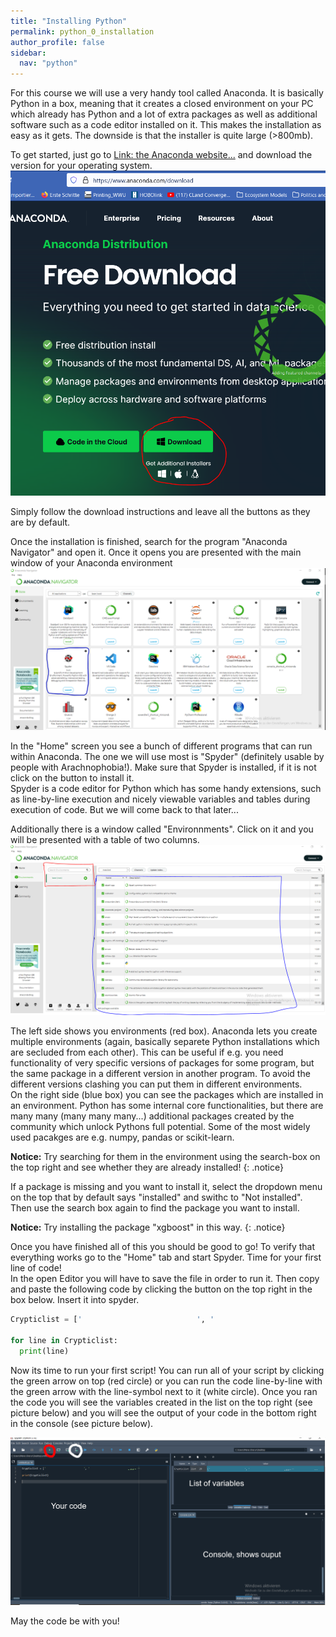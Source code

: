 ```yaml
---
title: "Installing Python"
permalink: python_0_installation
author_profile: false
sidebar:
  nav: "python"
---
```


For this course we will use a very handy tool called Anaconda. It is basically Python in a box, meaning that it creates a closed environment on your PC which already has Python and a lot of extra packages as well as additional software such as a code editor installed on it. This makes the installation as easy as it gets. The downside is that the installer is quite large (>800mb).  

To get started, just go to [Link: the Anaconda website...](https://www.anaconda.com/download) and download the version for your operating system.  
![Download Page](assets\images\python\0\download.PNG)  

Simply follow the download instructions and leave all the buttons as they are by default.  
  
Once the installation is finished, search for the program "Anaconda Navigator" and open it. Once it opens you are presented with the main window of your Anaconda environment  
![Anaconda Main Window](assets\images\python\0\anaconda.PNG)  

In the "Home" screen you see a bunch of different programs that can run within Anaconda. The one we will use most is "Spyder" (definitely usable by people with Arachnophobia!). Make sure that Spyder is installed, if it is not click on the button to install it.  
Spyder is a code editor for Python which has some handy extensions, such as line-by-line execution and nicely viewable variables and tables during execution of code. But we will come back to that later...  

Additionally there is a window called "Environnments". Click on it and you will be presented with a table of two columns.  
![Anaconda Main Window](assets\images\python\0\environments.PNG)   

The left side shows you environments (red box). Anaconda lets you create multiple environments (again, basically separete Python installations which are secluded from each other). This can be useful if e.g. you need functionality of very specific versions of packages for some program, but the same package in a different version in another program. To avoid the different versions clashing you can put them in different environments.  
On the right side (blue box) you can see the packages which are installed in an environment. Python has some internal core functionalities, but there are many many (many many many...) additional packages created by the community which unlock Pythons full potential. Some of the most widely used pacakges are e.g. numpy, pandas or scikit-learn. 

**Notice:** Try searching for them in the environment using the search-box on the top right and see whether they are already installed!
{: .notice}

If a package is missing and you want to install it, select the dropdown menu on the top that by default says "installed" and swithc to "Not installed". Then use the search box again to find the package you want to install. 

**Notice:** Try installing the package "xgboost" in this way.
{: .notice}

Once you have finished all of this you should be good to go! To verify that everything works go to the "Home" tab and start Spyder. Time for your first line of code!  
In the open Editor you will have to save the file in order to run it. Then copy and paste the following code by clicking the button on the top right in the box below. Insert it into spyder.  

```python
Crypticlist = ['⠀⠀⠀⠀⠀⠀⠀⠀⠀⠀⠀⠀⠀⠀⠀⠀⠀⠀⠀⠀⠀', '                          ⣀⣤⣤⠤⠐⠂⠀⠀⠀⠀⠀⠀⠀⠀⠀⠀⠀⠀⠀⠀⠀⠀⠀⠀⠀⠀⠀⠀⠀⠀⠀⠀⠀⠀⠀⠀⠀', '⠀⠀⠀⠀⠀⠀⠀⠀⠀⠀⠀⠀⠀⠀⠀⠀⠀⠀⠀⠀⡌⡦⠊⠀⠀⠀⠀⠀⠀⠀⠀⠀⠀⠀⠀⠀⠀⠀⠀⠀⠀⠀⠀⠀⠀⠀⠀⠀⠀⠀⠀⠀⠀⠀⠀⠀⠀⠀', '⠀⠀⠀⠀⠀⠀⠀⠀⠀⠀⠀⠀⠀⠀⠀⠀⠀⠀⡀⣼⡊⢀⠔⠀⠀⣄⠤⠀⠀⠀⠀⠀⠀⠀⠀⠀⠀⠀⠀⠀⠀⠀⠀⠀⠀⠀⠀⠀⠀⠀⠀⠀⣀⣤⣤⣄⣀⠀', '⠀⠀⠀⠀⠀⠀⠀⠀⠀⠀⠀⠀⠀⠀⠀⠀⠀⢠⣶⠃⠉⠡⡠⠤⠊⠀⠠⣀⣀⡠⠔⠒⠀⠀⠀⠀⠀⠀⠀⠀⠀⠀⠀⠀⠀⠀⠀⠀⠀⠀⣠⣾⣿⢟⠿⠛⠛⠁', '⠀⠀⠀⠀⠀⠀⠀⠀⠀⠀⠀⠀⠀⠀⠀⠀⠀⣼⡇⠀⠀⠀⠀⠑⠶⠖⠊⠁⠀⠀⠀⡀⠀⠀⠀⢀⣠⣤⣤⡀⠀⠀⠀⠀⠀⢀⣠⣤⣶⣿⣿⠟⡱⠁⠀⠀⠀⠀', '⠀⠀⠀⠀⠀⠀⠀⠀⠀⠀⠀⠀⠀⠀⠀⢰⣾⣿⡇⠀⢀⡠⠀⠀⠀⠈⠑⢦⣄⣀⣀⣽⣦⣤⣾⣿⠿⠿⠿⣿⡆⠀⠀⢀⠺⣿⣿⣿⣿⡿⠁⡰⠁⠀⠀⠀⠀⠀', '⠀⠀⠀⠀⠀⠀⠀⠀⠀⠀⠀⠀⠀⠀⠀⣾⣿⣿⣧⣠⠊⣠⣶⣾⣿⣿⣶⣶⣿⣿⠿⠛⢿⣿⣫⢕⡠⢥⣈⠀⠙⠀⠰⣷⣿⣿⣿⡿⠋⢀⠜⠁⠀⠀⠀⠀⠀⠀', '⠀⠀⠀⠀⠀⠀⠀⠀⠀⠀⠀⠀⠀⠀⠠⢿⣿⣿⣿⣿⣰⣿⣿⠿⣛⡛⢛⣿⣿⣟⢅⠀⠀⢿⣿⠕⢺⣿⡇⠩⠓⠂⢀⠛⠛⠋⢁⣠⠞⠁⠀⠀⠀⠀⠀⠀⠀⠀', '⠘⢶⡶⢶⣶⣦⣤⣤⣤⣤⣤⣀⣀⣀⣀⡀⠀⠘⣿⣿⣿⠟⠁⡡⣒⣬⢭⢠⠝⢿⡡⠂⠀⠈⠻⣯⣖⣒⣺⡭⠂⢀⠈⣶⣶⣾⠟⠁⠀⠀⠀⠀⠀⠀⠀⠀⠀⠀', '⠀⠀⠙⠳⣌⡛⢿⣿⣿⣿⣿⣿⣿⣿⣿⣻⣵⣨⣿⣿⡏⢀⠪⠎⠙⠿⣋⠴⡃⢸⣷⣤⣶⡾⠋⠈⠻⣶⣶⣶⣷⣶⣷⣿⣟⠁⠀⠀⠀⠀⠀⠀⠀⠀⠀⠀⠀⠀', '⠀⠀⠀⠀⠈⠛⢦⣌⡙⠛⠿⣿⣿⣿⣿⣿⣿⣿⣿⣿⡀⠀⠀⠩⠭⡭⠴⠊⢀⠀⠀⠀⠀⠀⠀⠀⠀⠈⣿⣿⣿⣿⣿⡇⠁⠀⠀⠀⠀⠀⠀⠀⠀⠀⠀⠀⠀⠀', '⠀⠀⠀⠀⠀⠀⠀⠈⠙⠓⠦⣄⡉⠛⠛⠻⢿⣿⣿⣿⣷⡀⠀⠀⠀⠀⢀⣰⠋⠀⠀⠀⠀⠀⣀⣰⠤⣳⣿⣿⣿⣿⣟⠑⠀⠀⠀⠀⠀⠀⠀⠀⠀⠀⠀⠀⠀⠀', '⠀⠀⠀⠀⠀⠀⠀⠀⠀⠀⠀⠀⠉⠓⠒⠒⠶⢺⣿⣿⣿⣿⣦⣄⣀⣴⣿⣯⣤⣔⠒⠚⣒⣉⣉⣴⣾⣿⣿⣿⣿⣿⠀⠀⠀⠀⠀⠀⠀⠀⠀⠀⠀⠀⠀⠀⠀⠀', '⠀⠀⠀⠀⠀⠀⠀⠀⠀⠀⠀⠀⠀⠀⠀⠀⠀⠛⠹⢿⣿⣿⣿⣿⣿⣿⣿⣿⣿⣿⣿⣿⣿⣿⣿⣿⣿⣿⣿⣿⣿⡇⠀⠀⠀⠀⠀⠀⠀⠀⠀⠀⠀⠀⠀⠀⠀⠀', '⠀⠀⠀⠀⠀⠀⠀⠀⠀⠀⠀⠀⠀⠀⠀⠀⠀⠀⠀⠀⠙⣿⣿⣿⣿⣿⣿⣿⣿⣿⣿⣭⣉⣉⣤⣿⣿⣿⣿⣿⣿⡿⢀⡀⠀⠀⠀⠀⠀⠀⠀⠀⠀⠀⠀⠀⠀⠀', '⠀⠀⠀⠀⠀⠀⠀⠀⠀⠀⠀⠀⠀⠀⠀⠀⠀⠀⠀⠀⣠⣿⣿⣿⣿⣿⣿⣿⣿⣿⣿⣿⣿⣿⣿⣿⣿⣿⣿⡿⠟⡁⡆⠙⢶⣀⠀⢀⣀⡀⠀⠀⠀⠀⠀⠀⠀⠀', '⠀⠀⠀⠀⠀⠀⠀⠀⠀⠀⠀⠀⠀⠀⠀⢀⣀⣴⣶⣾⣿⣟⢿⣿⣿⣿⣿⣿⣿⣿⣿⣿⣿⣿⣿⣿⠿⢛⣩⣴⣿⠇⡇⠸⡆⠙⢷⣄⠻⣿⣦⡄⠀⠀⠀⠀⠀⠀', '⠀⠀⠀⠀⠀⠀⠀⠀⠀⠀⠀⠀⠀⢀⣼⣿⣿⣿⣿⣿⣿⣿⣎⢻⣿⣿⣿⣿⣿⣿⣿⣭⣭⣭⣵⣶⣾⣿⣿⣿⠟⢰⢣⠀⠈⠀⠀⠙⢷⡎⠙⣿⣦⠀⠀⠀⠀⠀', '⠀⠀⠀⠀⠀⠀⠀⠀⠀⠀⠀⢀⣼⣿⣿⣿⣿⣿⣿⣿⣿⡟⣿⡆⢻⣿⣿⣿⣿⣿⣿⣿⣿⣿⠿⠿⠟⠛⠋⠁⢀⠇⢸⡇⠀⠀⠀⠀⠈⠁⠀⢸⣿⡆⠀⠀⠀⠀', '⠀⠀⠀⠀⠀⠀⠀⠀⠀⠀⢠⣾⣿⣿⣿⣿⣿⣿⣿⣿⣿⣿⡜⡿⡘⣿⣿⣿⣿⣿⣶⣶⣤⣤⣤⣤⣤⣤⣤⣴⡎⠖⢹⡇⠀⠀⠀⠀⠀⠀⠀⠀⣿⣷⡄⠀⠀⠀', '⠀⠀⠀⠀⠀⠀⠀⠀⠀⢀⣿⣿⣿⣿⣿⣿⣿⣿⣿⣿⣿⣿⣿⣦⡀⠘⢿⣿⣿⣿⣿⣿⣿⣿⣿⠿⠿⠛⠋⡟⠀⠀⣸⣷⣀⣤⣀⣀⣀⣤⣤⣾⣿⣿⣿⠀⠀⠀', '⠀⠀⠀⠀⠀⠀⠀⠀⠀⣸⣿⣿⣿⣿⣿⣿⣿⣿⣿⣿⣿⣿⣿⣿⣭⣓⡲⠬⢭⣙⡛⠿⣿⣿⣶⣦⣀⠀⡜⠀⠀⣰⣿⣿⣿⣿⣿⣿⣿⣿⣿⣿⣿⣿⣿⡇⠀⠀', '⠀⠀⠀⠀⠀⠀⠀⠀⢀⣿⣿⣿⣿⣿⣿⣿⣿⣿⣿⣿⣿⣿⣿⣿⣿⣿⣭⣛⣓⠶⠦⠥⣀⠙⠋⠉⠉⠻⣄⣀⣸⣿⣿⣿⣿⣿⣿⣿⣿⣿⣿⣿⣿⣿⣿⡇⠀⠀', '⠀⠀⠀⠀⠀⠀⠀⠀⣼⣿⣿⣿⣿⣿⣿⣿⣿⣿⣿⣿⣿⣿⣿⣿⣿⣿⣿⣿⣿⣿⣿⣷⣶⣆⠐⣦⣠⣷⠊⠁⠀⠀⡭⠙⣿⣿⣿⣿⣿⣿⣿⣿⣿⣿⣿⡆⠀⠀', '⠀⠀⠀⠀⠀⠀⠀⢠⣿⣿⣿⣿⣿⣿⣿⣿⣿⣿⣿⣿⣿⣿⣿⣿⣿⣿⣿⣿⣿⣿⣿⣿⣿⡿⢉⣛⡛⢻⡗⠂⠀⢀⣷⣄⠈⢆⠉⠙⠻⢿⣿⣿⣿⣿⣿⠇⠀⠀', '⠀⠀⠀⠀⠀⠀⠀⠘⣿⣿⡟⢻⣿⣿⣿⣿⣿⣿⣿⣿⣿⣿⣿⣿⣿⣿⣿⣿⣿⣿⡟⣉⢁⣴⣿⣿⣿⣾⡇⢀⣀⣼⡿⣿⣷⡌⢻⣦⡀⠀⠈⠙⠛⠿⠏⠀⠀⠀', '⠀⠀⠀⠀⠀⠀⠀⠀⠙⢿⣿⡄⠙⢿⣿⣿⣿⣿⣿⣿⣿⣿⣿⣿⣿⣿⣿⣿⠿⠛⠛⠛⢯⡉⠉⠉⠉⠉⠛⢼⣿⠿⠿⠦⡙⣿⡆⢹⣷⣤⡀⠀⠀⠀⠀⠀⠀⠀', '⠀⠀⠀⠀⠀⠀⠀⠀⠀⠀⠘⠿⠄⠈⠻⠿⠿⠿⠿⠿⠿⠛⠛⠿⠛⠉⠁⠀⠀⠀⠀⠀⠀⠻⠿⠿⠿⠿⠟⠉⠀⠀⠤⠴⠶⠌⠿⠘⠿⠿⠿⠿⠶⠤⠀']

for line in Crypticlist:
  print(line)
```

Now its time to run your first script! You can run all of your script by clicking the green arrow on top (red circle) or you can run the code line-by-line with the green arrow with the line-symbol next to it (white circle). Once you ran the code you will see the variables created in the list on the top right (see picture below) and you will
see the output of your code in the bottom right in the console (see picture below).  

![Spyder window](assets\images\python\0\spyder.PNG)

 May the code be with you!